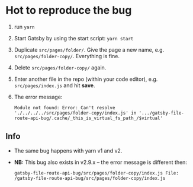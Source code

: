 # Hot to reproduce the bug

1.  run `yarn`
1.  Start Gatsby by using the start script: `yarn start`
1.  Duplicate `src/pages/folder/`. Give the page a new name,
    e.g. `src/pages/folder-copy/`. Everything is fine.

1.  Delete `src/pages/folder-copy/` again.

1.  Enter another file in the repo (within your code editor), e.g.
    `src/pages/index.js` and hit <b>save</b>.

1.  The error message:

    ```
    Module not found: Error: Can't resolve './../../../src/pages/folder-copy/index.js' in '.../gatsby-file-route-api-bug/.cache/_this_is_virtual_fs_path_/$virtual'
    ```

## Info

- The same bug happens with yarn v1 and v2.
- **NB:** This bug also exists in v2.9.x – the error message is different
  then:

  ```
  gatsby-file-route-api-bug/src/pages/folder-copy/index.js File:
  /gatsby-file-route-api-bug/src/pages/folder-copy/index.js
  ```
